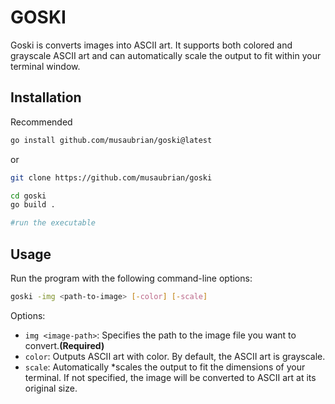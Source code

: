 # GOSKI


Goski is converts images into ASCII art.
It supports both colored and grayscale ASCII art and can automatically scale the output to fit within your terminal window.

## Installation

Recommended
```sh
go install github.com/musaubrian/goski@latest
```
or
```sh
git clone https://github.com/musaubrian/goski

cd goski
go build .

#run the executable
```

## Usage
Run the program with the following command-line options:
```sh
goski -img <path-to-image> [-color] [-scale]
```

Options:
- `img <image-path>`: Specifies the path to the image file you want to convert.**(Required)**
- `color`: Outputs ASCII art with color. By default, the ASCII art is grayscale.
- `scale`: Automatically *scales the output to fit the dimensions of your terminal.
If not specified, the image will be converted to ASCII art at its original size.
